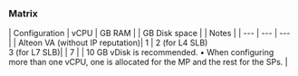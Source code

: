 ### Matrix

| Configuration | vCPU | GB RAM | | GB Disk space | | Notes |
| --- | --- | --- |
| Alteon VA (without IP reputation)| 1 | 2 (for L4 SLB) <br> 3 (for L7 SLB)| | 7 | |  10 GB vDisk is recommended.
• When configuring more than one
vCPU, one is allocated for the  MP and
the rest for the SPs. |
